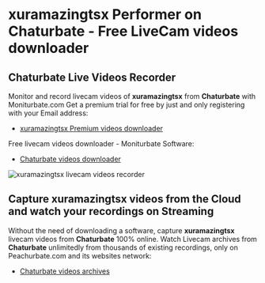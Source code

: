 # xuramazingtsx Performer on Chaturbate - Free LiveCam videos downloader

## Chaturbate Live Videos Recorder

Monitor and record livecam videos of **xuramazingtsx** from **Chaturbate** with Moniturbate.com
Get a premium trial for free by just and only registering with your Email address:
* [xuramazingtsx Premium videos downloader](https://moniturbate.com/request-demo-licence-key.html)

Free livecam videos downloader - Moniturbate Software:
* [Chaturbate videos downloader](https://moniturbate.com/moniturbate-download-software.html)

![xuramazingtsx livecam videos recorder](https://peachurnet.com/templates/moniturbate-software.png)


## Capture xuramazingtsx videos from the Cloud and watch your recordings on Streaming

Without the need of downloading a software, capture **xuramazingtsx** livecam videos from **Chaturbate** 100% online.
Watch Livecam archives from **Chaturbate** unlimitedly from thousands of existing recordings, only on Peachurbate.com and its websites network:
* [Chaturbate videos archives](https://peachurnet.com/)